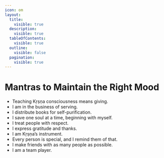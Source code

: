 ```yaml
---
icon: om
layout:
  title:
    visible: true
  description:
    visible: true
  tableOfContents:
    visible: true
  outline:
    visible: false
  pagination:
    visible: true
---
```


# Mantras to Maintain the Right Mood

* Teaching Kṛṣṇa consciousness means giving.
* I am in the business of serving.
* I distribute books for self-purification.
* I save one soul at a time, beginning with myself.
* I treat people with respect.
* I express gratitude and thanks.
* I am Kṛṣṇa’s instrument.
* Every person is special, and I remind them of that.
* I make friends with as many people as possible.
* I am a team player.
